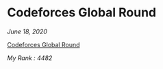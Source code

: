 # Codeforces Global Round

*June 18, 2020*

[Codeforces Global Round](https://codeforces.com/contest/1368)

*My Rank : 4482*
